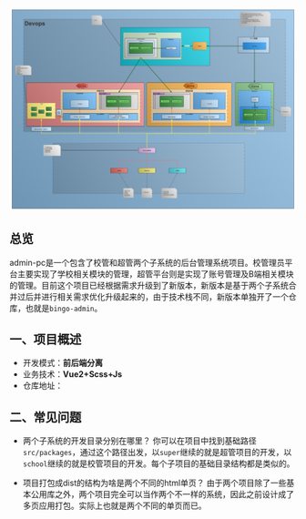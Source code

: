 ![img](../../../pic/Web开发流程图.png)

## 总览
admin-pc是一个包含了校管和超管两个子系统的后台管理系统项目。校管理员平台主要实现了学校相关模块的管理，超管平台则是实现了账号管理及B端相关模块的管理。目前这个项目已经根据需求升级到了新版本，新版本是基于两个子系统合并过后并进行相关需求优化升级起来的，由于技术栈不同，新版本单独开了一个仓库，也就是`bingo-admin`。

## 一、项目概述

- 开发模式：**前后端分离**
- 业务技术：**Vue2+Scss+Js**
- 仓库地址：

## 二、常见问题

- 两个子系统的开发目录分别在哪里？
  你可以在项目中找到基础路径`src/packages`，通过这个路径出发，以`super`继续的就是超管项目的开发，以`school`继续的就是校管项目的开发。每个子项目的基础目录结构都是类似的。

- 项目打包成dist的结构为啥是两个不同的html单页？
  由于两个项目除了一些基本公用库之外，两个项目完全可以当作两个不一样的系统，因此之前设计成了多页应用打包。实际上也就是两个不同的单页而已。

